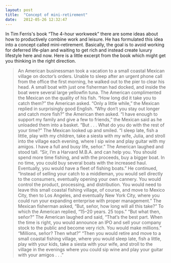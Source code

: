 ```yaml
---
layout: post
title:  "Concept of mini-retirement"
date:   2012-05-26 12:32:47
---
```


In Tim Ferris's book “The 4-hour workweek” there are some ideas about how to productively combine work and leisure. He has formulated this idea into a concept called mini-retirement. Basically, the goal is to avoid working for deferred life-plan and waiting to get rich and instead create luxury lifestyle here and now. Here is a little excerpt from the book which might get you thinking in the right direction.

> An American businessman took a vacation to a small coastal Mexican village on doctor’s orders. Unable to sleep after an urgent phone call from the office the first morning, he walked out to the pier to clear his head. A small boat with just one fisherman had docked, and inside the boat were several large yellowfin tuna. The American complimented the Mexican on the quality of his fish. “How long did it take you to catch them?” the American asked. “Only a little while,” the Mexican replied in surprisingly good English. “Why don’t you stay out longer and catch more fish?” the American then asked. “I have enough to support my family and give a few to friends,” the Mexican said as he unloaded them into a basket. “But . . . What do you do with the rest of your time?” The Mexican looked up and smiled. “I sleep late, fish a little, play with my children, take a siesta with my wife, Julia, and stroll into the village each evening, where I sip wine and play guitar with my amigos. I have a full and busy life, señor.” The American laughed and stood tall. “Sir, I’m a Harvard M.B.A. and can help you. You should spend more time fishing, and with the proceeds, buy a bigger boat. In no time, you could buy several boats with the increased haul. Eventually, you would have a fleet of fishing boats.” He continued, “Instead of selling your catch to a middleman, you would sell directly to the consumers, eventually opening your own cannery. You would control the product, processing, and distribution. You would need to leave this small coastal fishing village, of course, and move to Mexico City, then to Los Angeles, and eventually New York City, where you could run your expanding enterprise with proper management.” The Mexican fisherman asked, “But, señor, how long will all this take?” To which the American replied, “15–20 years. 25 tops.” “But what then, señor?” The American laughed and said, “That’s the best part. When the time is right, you would announce an IPO and sell your company stock to the public and become very rich. You would make millions.” “Millions, señor? Then what?” “Then you would retire and move to a small coastal fishing village, where you would sleep late, fish a little, play with your kids, take a siesta with your wife, and stroll to the village in the evenings where you could sip wine and play your guitar with your amigos . . .”